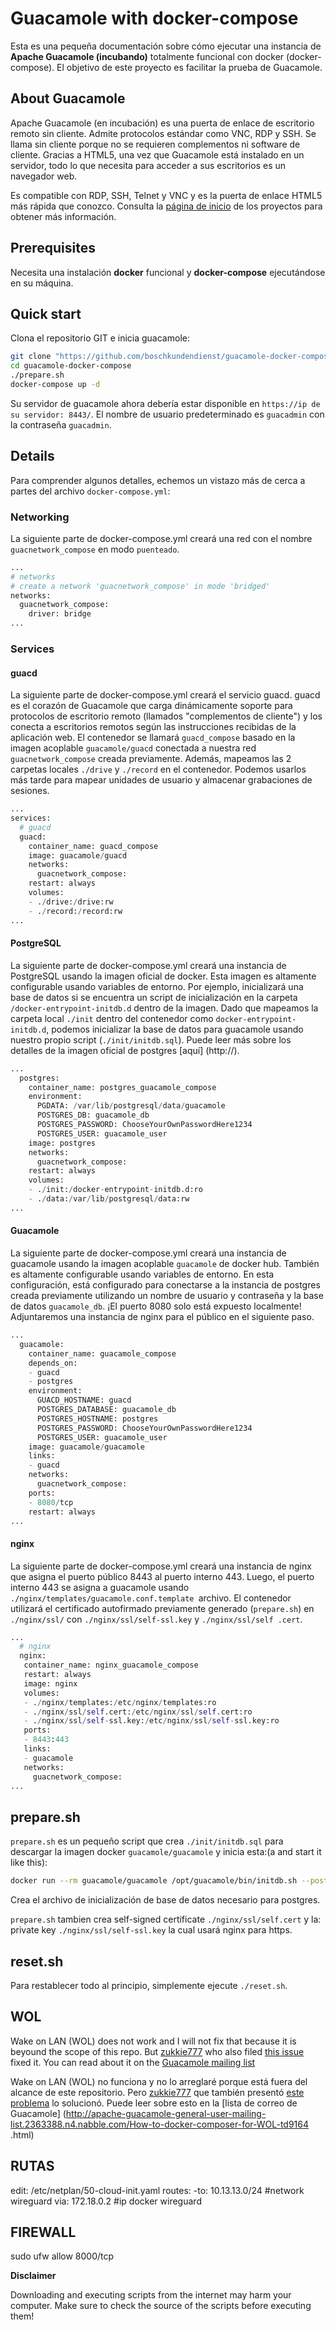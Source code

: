 # Guacamole with docker-compose
Esta es una pequeña documentación sobre cómo ejecutar una instancia de **Apache Guacamole (incubando)** totalmente funcional con docker (docker-compose). El objetivo de este proyecto es facilitar la prueba de Guacamole.

## About Guacamole
Apache Guacamole (en incubación) es una puerta de enlace de escritorio remoto sin cliente. Admite protocolos estándar como VNC, RDP y SSH. Se llama sin cliente porque no se requieren complementos ni software de cliente. Gracias a HTML5, una vez que Guacamole está instalado en un servidor, todo lo que necesita para acceder a sus escritorios es un navegador web.

Es compatible con RDP, SSH, Telnet y VNC y es la puerta de enlace HTML5 más rápida que conozco. Consulta la [página de inicio](https://guacamole.incubator.apache.org/) de los proyectos para obtener más información.

## Prerequisites
Necesita una instalación **docker** funcional y **docker-compose** ejecutándose en su máquina.

## Quick start
Clona el repositorio GIT e inicia guacamole:

~~~bash
git clone "https://github.com/boschkundendienst/guacamole-docker-compose.git"
cd guacamole-docker-compose
./prepare.sh
docker-compose up -d
~~~

Su servidor de guacamole ahora debería estar disponible en `https://ip de su servidor: 8443/`. El nombre de usuario predeterminado es `guacadmin` con la contraseña `guacadmin`.

## Details
Para comprender algunos detalles, echemos un vistazo más de cerca a partes del archivo `docker-compose.yml`:

### Networking
La siguiente parte de docker-compose.yml creará una red con el nombre `guacnetwork_compose` en modo `puenteado`.
~~~python
...
# networks
# create a network 'guacnetwork_compose' in mode 'bridged'
networks:
  guacnetwork_compose:
    driver: bridge
...
~~~

### Services
#### guacd
La siguiente parte de docker-compose.yml creará el servicio guacd. guacd es el corazón de Guacamole que carga dinámicamente soporte para protocolos de escritorio remoto (llamados "complementos de cliente") y los conecta a escritorios remotos según las instrucciones recibidas de la aplicación web. El contenedor se llamará `guacd_compose` basado en la imagen acoplable `guacamole/guacd` conectada a nuestra red `guacnetwork_compose` creada previamente. Además, mapeamos las 2 carpetas locales `./drive` y `./record` en el contenedor. Podemos usarlos más tarde para mapear unidades de usuario y almacenar grabaciones de sesiones.

~~~python
...
services:
  # guacd
  guacd:
    container_name: guacd_compose
    image: guacamole/guacd
    networks:
      guacnetwork_compose:
    restart: always
    volumes:
    - ./drive:/drive:rw
    - ./record:/record:rw
...
~~~

#### PostgreSQL
La siguiente parte de docker-compose.yml creará una instancia de PostgreSQL usando la imagen oficial de docker. Esta imagen es altamente configurable usando variables de entorno. Por ejemplo, inicializará una base de datos si se encuentra un script de inicialización en la carpeta `/docker-entrypoint-initdb.d` dentro de la imagen. Dado que mapeamos la carpeta local `./init` dentro del contenedor como `docker-entrypoint-initdb.d`, podemos inicializar la base de datos para guacamole usando nuestro propio script (`./init/initdb.sql`). Puede leer más sobre los detalles de la imagen oficial de postgres [aquí] (http://).

~~~python
...
  postgres:
    container_name: postgres_guacamole_compose
    environment:
      PGDATA: /var/lib/postgresql/data/guacamole
      POSTGRES_DB: guacamole_db
      POSTGRES_PASSWORD: ChooseYourOwnPasswordHere1234
      POSTGRES_USER: guacamole_user
    image: postgres
    networks:
      guacnetwork_compose:
    restart: always
    volumes:
    - ./init:/docker-entrypoint-initdb.d:ro
    - ./data:/var/lib/postgresql/data:rw
...
~~~

#### Guacamole
La siguiente parte de docker-compose.yml creará una instancia de guacamole usando la imagen acoplable `guacamole` de docker hub. También es altamente configurable usando variables de entorno. En esta configuración, está configurado para conectarse a la instancia de postgres creada previamente utilizando un nombre de usuario y contraseña y la base de datos `guacamole_db`. ¡El puerto 8080 solo está expuesto localmente! Adjuntaremos una instancia de nginx para el público en el siguiente paso.

~~~python
...
  guacamole:
    container_name: guacamole_compose
    depends_on:
    - guacd
    - postgres
    environment:
      GUACD_HOSTNAME: guacd
      POSTGRES_DATABASE: guacamole_db
      POSTGRES_HOSTNAME: postgres
      POSTGRES_PASSWORD: ChooseYourOwnPasswordHere1234
      POSTGRES_USER: guacamole_user
    image: guacamole/guacamole
    links:
    - guacd
    networks:
      guacnetwork_compose:
    ports:
    - 8080/tcp
    restart: always
...
~~~

#### nginx
La siguiente parte de docker-compose.yml creará una instancia de nginx que asigna el puerto público 8443 al puerto interno 443. Luego, el puerto interno 443 se asigna a guacamole usando `./nginx/templates/guacamole.conf.template `archivo. El contenedor utilizará el certificado autofirmado previamente generado (`prepare.sh`) en `./nginx/ssl/` con `./nginx/ssl/self-ssl.key` y `./nginx/ssl/self .cert`.

~~~python
...
  # nginx
  nginx:
   container_name: nginx_guacamole_compose
   restart: always
   image: nginx
   volumes:
   - ./nginx/templates:/etc/nginx/templates:ro
   - ./nginx/ssl/self.cert:/etc/nginx/ssl/self.cert:ro
   - ./nginx/ssl/self-ssl.key:/etc/nginx/ssl/self-ssl.key:ro
   ports:
   - 8443:443
   links:
   - guacamole
   networks:
     guacnetwork_compose:
...
~~~

## prepare.sh
`prepare.sh` es un pequeño script que crea `./init/initdb.sql` para descargar la imagen docker `guacamole/guacamole` y inicia esta:(a and start it like this):

~~~bash
docker run --rm guacamole/guacamole /opt/guacamole/bin/initdb.sh --postgres > ./init/initdb.sql
~~~

Crea el archivo de inicialización de base de datos necesario para postgres.

`prepare.sh` tambien crea self-signed certificate `./nginx/ssl/self.cert` y la: private key `./nginx/ssl/self-ssl.key` la cual usará nginx para https.

## reset.sh
Para restablecer todo al principio, simplemente ejecute `./reset.sh`.

## WOL

Wake on LAN (WOL) does not work and I will not fix that because it is beyound the scope of this repo. But [zukkie777](https://github.com/zukkie777) who also filed [this issue](https://github.com/boschkundendienst/guacamole-docker-compose/issues/12) fixed it. You can read about it on the [Guacamole mailing list](http://apache-guacamole-general-user-mailing-list.2363388.n4.nabble.com/How-to-docker-composer-for-WOL-td9164.html)

Wake on LAN (WOL) no funciona y no lo arreglaré porque está fuera del alcance de este repositorio. Pero [zukkie777](https://github.com/zukkie777) que también presentó [este problema](https://github.com/boschkundendienst/guacamole-docker-compose/issues/12) lo solucionó. Puede leer sobre esto en la [lista de correo de Guacamole] (http://apache-guacamole-general-user-mailing-list.2363388.n4.nabble.com/How-to-docker-composer-for-WOL-td9164 .html)

## RUTAS
edit: /etc/netplan/50-cloud-init.yaml 
routes:
-to: 10.13.13.0/24 #network wireguard
via: 172.18.0.2 #ip docker wireguard

## FIREWALL
sudo ufw allow 8000/tcp


**Disclaimer**

Downloading and executing scripts from the internet may harm your computer. Make sure to check the source of the scripts before executing them!
